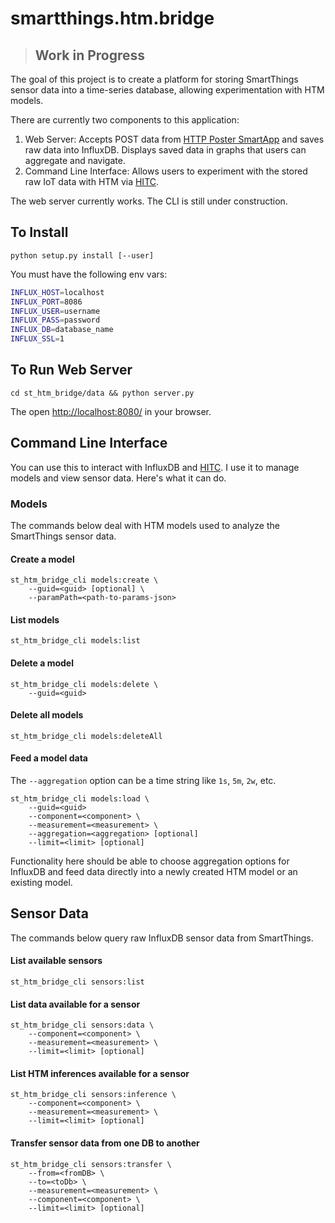 # smartthings.htm.bridge

> ## Work in Progress

The goal of this project is to create a platform for storing SmartThings sensor data into a time-series database, allowing experimentation with HTM models.

There are currently two components to this application:

1. Web Server: Accepts POST data from [HTTP Poster SmartApp](https://github.com/rhyolight/smartthings-apps/blob/master/http-poster.groovy) and saves raw data into InfluxDB. Displays saved data in graphs that users can aggregate and navigate.
1. Command Line Interface: Allows users to experiment with the stored raw IoT data with HTM via [HITC](https://github.com/nupic-community/hitc).

The web server currently works. The CLI is still under construction. 

## To Install

    python setup.py install [--user]

You must have the following env vars:

```bash
INFLUX_HOST=localhost
INFLUX_PORT=8086
INFLUX_USER=username
INFLUX_PASS=password
INFLUX_DB=database_name
INFLUX_SSL=1
```

## To Run Web Server

    cd st_htm_bridge/data && python server.py
    
The open <http://localhost:8080/> in your browser.

## Command Line Interface

You can use this to interact with InfluxDB and [HITC](https://github.com/nupic-community/hitc). I use it to manage models and view sensor data. Here's what it can do.

### Models

The commands below deal with HTM models used to analyze the SmartThings sensor data.

#### Create a model

    st_htm_bridge_cli models:create \
        --guid=<guid> [optional] \
        --paramPath=<path-to-params-json>

#### List models

    st_htm_bridge_cli models:list

#### Delete a model

    st_htm_bridge_cli models:delete \
        --guid=<guid>

#### Delete all models

    st_htm_bridge_cli models:deleteAll

#### Feed a model data

The `--aggregation` option can be a time string like `1s`, `5m`, `2w`, etc.

    st_htm_bridge_cli models:load \
        --guid=<guid>
        --component=<component> \
        --measurement=<measurement> \
        --aggregation=<aggregation> [optional]
        --limit=<limit> [optional]

Functionality here should be able to choose aggregation options for InfluxDB and feed data directly into a newly created HTM model or an existing model.

## Sensor Data

The commands below query raw InfluxDB sensor data from SmartThings.

#### List available sensors

    st_htm_bridge_cli sensors:list

#### List data available for a sensor

    st_htm_bridge_cli sensors:data \
        --component=<component> \
        --measurement=<measurement> \
        --limit=<limit> [optional]

#### List HTM inferences available for a sensor

    st_htm_bridge_cli sensors:inference \
        --component=<component> \
        --measurement=<measurement> \
        --limit=<limit> [optional]

#### Transfer sensor data from one DB to another

    st_htm_bridge_cli sensors:transfer \
        --from=<fromDB> \
        --to=<toDb> \
        --measurement=<measurement> \
        --component=<component> \
        --limit=<limit> [optional]
